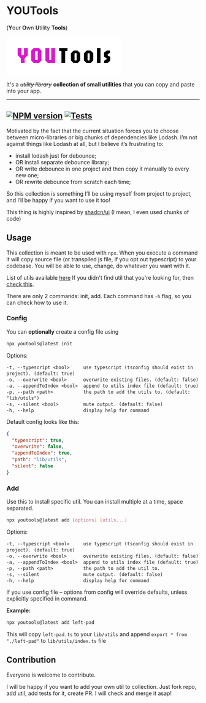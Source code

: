 # YOUTools
(**Y**our **O**wn **U**tility **Tools**)

![logo](logo.png?raw=true)

It's a ~~*utility library*~~ **collection of small utilities** that you can copy and paste into your app.

---
[![NPM version](https://img.shields.io/npm/v/youtools.svg?style=flat)](https://www.npmjs.org/package/youtools)
[![Tests](https://img.shields.io/github/actions/workflow/status/paravozz/youtools/node.js.yml)](https://github.com/paravozz/youtools/actions/workflows/node.js.yml)
---

Motivated by the fact that the current situation forces you to choose between micro-libraries
or big chunks of dependencies like Lodash.
I’m not against things like Lodash at all, but I believe it’s frustrating to:
- install lodash just for debounce;
- OR install separate debounce library;
- OR write debounce in one project and then copy it manually to every new one;
- OR rewrite debounce from scratch each time;

So this collection is something I’ll be using myself from project to project, and I’ll be happy if you want to use it too!

This thing is highly inspired by [shadcn/ui](https://ui.shadcn.com/) (I mean, I even used chunks of code)


## Usage

This collection is meant to be used with `npx`.
When you execute a command it will copy source file (or transpiled js file, if you opt out typescript) to your codebase.
You will be able to use, change, do whatever you want with it.

List of utils available [here](/src/tools)
If you didn't find util that you're looking for, then [check this](#contribution).

There are only 2 commands: init, add.
Each command has `-h` flag, so you can check how to use it.

### Config
You can **optionally** create a config file using

```bash
npx youtools@latest init
```

Options:
```
-t, --typescript <bool>     use typescript (tsconfig should exist in project). (default: true)
-o, --overwrite <bool>      overwrite existing files. (default: false)
-a, --appendToIndex <bool>  append to utils index file (default: true)
-p, --path <path>           the path to add the utils to. (default: "lib/utils")
-s, --silent <bool>         mute output. (default: false)
-h, --help                  display help for command
```

Default config looks like this:
```json
{
  "typescript": true,
  "overwrite": false,
  "appendToIndex": true,
  "path": "lib/utils",
  "silent": false
}
```

### Add
Use this to install specific util. You can install multiple at a time, space separated.
```bash
npx youtools@latest add [options] [utils...]
```

Options:
```
-t, --typescript <bool>     use typescript (tsconfig should exist in project). (default: true)
-o, --overwrite <bool>      overwrite existing files. (default: false)
-a, --appendToIndex <bool>  append to utils index file (default: true)
-p, --path <path>           the path to add the util to.
-s, --silent                mute output. (default: false)
-h, --help                  display help for command
```
If you use config file – options from config will override defaults, unless explicitly specified in command.

**Example:**
```bash
npx youtools@latest add left-pad
```
This will copy `left-pad.ts` to your `lib/utils` and append `export * from "./left-pad"` to `lib/utils/index.ts` file


## Contribution

Everyone is welcome to contribute.

I will be happy if you want to add your own util to collection.
Just fork repo, add util, add tests for it, create PR.
I will check and merge it asap!
